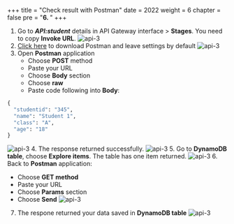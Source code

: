 +++
title = "Check result with Postman"
date = 2022
weight = 6
chapter = false
pre = "<b>6. </b>"
+++
1. Go to ***API:student*** details in API Gateway interface > **Stages**. You need to copy **Invoke URL**.
![api-3](/images/7-checkresult/check-1.png)
2. [Click here](https://www.postman.com/) to download Postman and leave settings by default
![api-3](/images/7-checkresult/check-3.png)
3. Open **Postman** application
    - Choose **POST** method
    - Paste your URL
    - Choose **Body** section
    - Choose **raw**
    - Paste code following into **Body**:
```python
{
  "studentid": "345",
  "name": "Student 1",
  "class": "A",
  "age": "18"
}
```
![api-3](/images/7-checkresult/check-4.png)
4. The response returned successfully.
![api-3](/images/7-checkresult/check-5.png)
5. Go to **DynamoDB table**, choose **Explore items**. The table has one item returned.
![api-3](/images/7-checkresult/check-6.png)
6. Back to **Postman** application:
   - Choose **GET method**
   - Paste your URL
   - Choose **Params** section
   - Choose **Send**
![api-3](/images/7-checkresult/check-7.png)
7. The respone returned your data saved in **DynamoDB table**
![api-3](/images/7-checkresult/check-8.png)